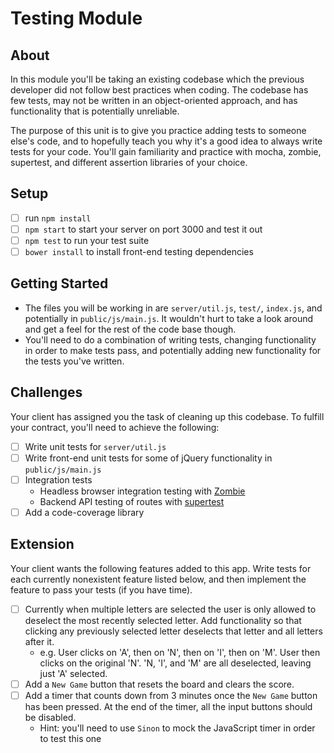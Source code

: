 # Testing Module

## About
In this module you'll be taking an existing codebase which the previous developer did not follow best practices when coding. The codebase has few tests, may not be written in an object-oriented approach, and has functionality that is potentially unreliable.

The purpose of this unit is to give you practice adding tests to someone else's code, and to hopefully teach you why it's a good idea to always write tests for your code. You'll gain familiarity and practice with mocha, zombie, supertest, and different assertion libraries of your choice.

## Setup
- [ ] run `npm install`
- [ ] `npm start` to start your server on port 3000 and test it out
- [ ] `npm test` to run your test suite
- [ ] `bower install` to install front-end testing dependencies

## Getting Started
- The files you will be working in are `server/util.js`, `test/`, `index.js`, and potentially in `public/js/main.js`. It wouldn't hurt to take a look around and get a feel for the rest of the code base though.
- You'll need to do a combination of writing tests, changing functionality in order to make tests pass, and potentially adding new functionality for the tests you've written.

## Challenges
Your client has assigned you the task of cleaning up this codebase. To fulfill your contract, you'll need to achieve the following:
  - [ ] Write unit tests for `server/util.js`
  - [ ] Write front-end unit tests for some of jQuery functionality in `public/js/main.js`
  - [ ] Integration tests
    - Headless browser integration testing with [Zombie](http://zombie.js.org/)
    - Backend API testing of routes with [supertest](https://github.com/visionmedia/supertest)
  - [ ] Add a code-coverage library

## Extension
Your client wants the following features added to this app. Write tests for each currently nonexistent feature listed below, and then implement the feature to pass your tests (if you have time).
  - [ ] Currently when multiple letters are selected the user is only allowed to deselect the most recently selected letter. Add functionality so that clicking any previously selected letter deselects that letter and all letters after it.
    - e.g. User clicks on 'A', then on 'N', then on 'I', then on 'M'. User then clicks on the original 'N'. 'N, 'I', and 'M' are all deselected, leaving just 'A' selected.
  - [ ] Add a `New Game` button that resets the board and clears the score.
  - [ ] Add a timer that counts down from 3 minutes once the `New Game` button has been pressed. At the end of the timer, all the input buttons should be disabled.
    - Hint: you'll need to use `Sinon` to mock the JavaScript timer in order to test this one
